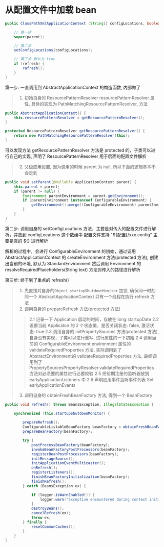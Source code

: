 # 从配置文件中加载 bean

```java
public ClassPathXmlApplicationContext (String[] configLocations, boolean refresh, ApplicationContext parent) {

	// 第一步
	super(parent);

	// 第二步
	setConfigLocations(configLocations);

	// 第三步 默认为 true
	if (refresh) {
		refresh();
	}
}
```

第一步: 一直调用到 AbstractApplicationContext 的构造函数, 内部做了
>1. 初始自身的  ResourcePatternResolver resourcePatternResolver 属性, 具体的实现为 PathMatchingResourcePatternResolver, 方法

```java
public AbstractApplicationContext() {
	this.resourcePatternResolver = getResourcePatternResolver();
}

protected ResourcePatternResolver getResourcePatternResolver() {
	return new PathMatchingResourcePatternResolver(this);
}
```

可以发现方法 getResourcePatternResolver 方法是 protected 的，子类可以进行自己的实现, 声明了 ResourcePatternResolver 用于后面的配置文件解析


>2. 父级应用设置, 因为调用的时候 parent 为 null, 所以下面的逻辑基本不会走到
```java
public void setParent(@Nullable ApplicationContext parent) {
	this.parent = parent;
	if (parent != null) {
		Environment parentEnvironment = parent.getEnvironment();
		if (parentEnvironment instanceof ConfigurableEnvironment) {
			getEnvironment().merge((ConfigurableEnvironment) parentEnvironment);
		}
	}
}
```


第二步: 调用自身的 setConfigLocations 方法，主要是对传入的配置文件进行解析，并放到 configLocations 这个数组中
配置文件支持 "${配置}/xxx.config" 主要是真的 ${} 进行解析

解析的过程中，会进行 ConfigurableEnvironment 的初始，通过调用 AbstractApplicationContext 的 createEnvironment 方法(protected 方法), 创建出当前的环境, 默认为 StandardEnvironment
然后调用 Environment 的 resolveRequiredPlaceholders(String text) 方法对传入的路径进行解析

第三步: 终于到了重点的 refresh()

>1. 先直接对自身的`Object startupShutdownMonitor` 加锁, 确保同一时刻同一个 AbstractApplicationContext 只有一个线程在执行 refresh 方法
>2. 调用自身的 prepareRefresh 方法(protected 方法)
>>2.1 记录一下 Application 启动的时间，存放在 long startupDate
>>2.2 设置当前 Applicaton 的 2 个状态值，是否关闭状态: false, 激活状态: true
>>2.3 调用自身的 initPropertySources 方法(protected 方法), 自身没有实现，子类可以进行重写, 进行属性的一下初始
>>2.4 调用当前的 ConfigurableEnvironment environment 属性的 validateRequiredProperties 方法, 实际调用到了 AbstractEnvironment的 validateRequiredProperties 方法, 最终调用到了 PropertySourcesPropertyResolver.validateRequiredProperties 方法对必须要的属性进行必要校验
>>2.5 把前期注册的监听器放到 earlyApplicationListeners 中
>>2.6 声明应用事件监听事件列表 Set<ApplicationEvent> earlyApplicationEvents
>3. 调用自身的 obtainFreshBeanFactory 方法, 得到一个 BeanFactory 
	

```java
public void refresh() throws BeansException, IllegalStateException {

	synchronized (this.startupShutdownMonitor) {
		
		prepareRefresh();
		ConfigurableListableBeanFactory beanFactory = obtainFreshBeanFactory();
		prepareBeanFactory(beanFactory);

		try {
			postProcessBeanFactory(beanFactory);
			invokeBeanFactoryPostProcessors(beanFactory);
			registerBeanPostProcessors(beanFactory);
			initMessageSource();
			initApplicationEventMulticaster();
			onRefresh();
			registerListeners();
			finishBeanFactoryInitialization(beanFactory);
			finishRefresh();
		} catch (BeansException ex) {

			if (logger.isWarnEnabled()) {
				logger.warn("Exception encountered during context initialization - cancelling refresh attempt: " + ex);
			}
			destroyBeans();
			cancelRefresh(ex);
			throw ex;
		} finally {
			resetCommonCaches();
		}
	}
}
```